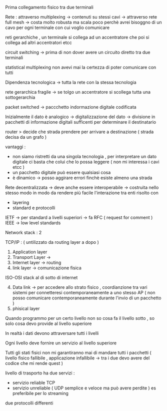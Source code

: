 Prima collegamento fisico tra due terminali 

Rete : attraverso multiplexing -> contenuti su stessi cavi -> attraverso rete full mesh -> costa molto robusta ma scala poco perchè avrei bisoggno di un cavo per ogni terminale con cui voglio comunicare 

reti gerarchiche , un terminale si collega ad un accentratore che poi si collega ad altri accentratori etcc 

circuit switching -> prima di non dover avere un circuito diretto tra due terminali 

statistical multiplexing non avevi mai la certezza di poter comunicare con tutti 

Dipendenza tecnologica -> tutta la rete con la stessa tecnologia 

rete gerarchica fragile -> se tolgo un accentratore si scollega tutta una sottogerarchia 

packet switched -> paccchetto indormazione digitale codificata 

Inizialmente il dato è analogico -> digitalizzazione del dato -> divisione in pacchetti di informazione digitali sufficenti per determinare il destinatario 

router > decide che strada prendere per arrivare a destinazione ( strada decisa da un grafo )

vantaggi : 
+ non siamo ristretti da una singola tecnologia , per interpretare un dato digitale ci basta che colui che lo possa leggere ( non mi interessa i cavi etcc )
+ un pacchetto digitale può essere qualsiasi cosa
+ è dinamico -> posso aggirare errori finchè esiste almeno una strada 

Rete decentralizzata -> deve anche essere interoperabile -> costruita nello stesso modo in modo da rendere più facile l'interazione tra enti
risolto con
+ layering
+ standard e protocolli 

IETF -> per standard a livelli superiori -> fa RFC ( request for comment )
IEEE -> low level standards

Network stack : 2 

TCP/IP : ( untilizzato da routing layer a dopo )
1. Application layer
2. Transport Layer -> 
3. Internet layer -> routing
4. link layer -> comunicazione fisica

ISO-OSI stack al di sotto di internet

4. Data link -> per accedere allo strato fisico , coordianzione tra vari sistemi per connetteresi contemporaneamente a uno stesso AP ( non posso comunicare contemporaneamente durante l'invio di un pacchetto ) 
5. phisical layer 

Quando programmo per un certo livello non so cosa fa il livello sotto , so solo cosa devo provide al livello superiore

In realtà i dati devono attraversare tutti i livelli 

Ogni livello deve fornire un servizio al livello superiore 

Tutti gli stati fisici non mi garantiranno mai di mandare tutti i pacchetti ( livello fisico fallibile , applicazione infallibile -> tra i due devo avere del codice che mi rende quest )

livello di trasporto ha due servizi :
+ servizio reliable TCP
+ servizio unreliable ( UDP semplice e veloce ma può avere perdite ) es preferibile per lo streaming 

due protocolli differenti

